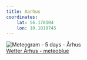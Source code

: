 ```yaml
---
title: Aarhus
coordinates:
    lat: 56.178104
    lon: 10.1819745
---
```

<img src="//my.meteoblue.com/visimage/meteogram_web?look=KILOMETER_PER_HOUR%2CCELSIUS%2CMILLIMETER&apikey=5838a18e295d&temperature=C&windspeed=kmh&precipitationamount=mm&winddirection=3char&city=%C3%85rhus&iso2=dk&lat=56.156700&lon=10.210800&asl=10&tz=Europe%2FCopenhagen&lang=de&sig=ab8136cf6b347baf306d210ddc527db5" srcset="//my.meteoblue.com/visimage/meteogram_web_hd?look=KILOMETER_PER_HOUR%2CCELSIUS%2CMILLIMETER&apikey=5838a18e295d&temperature=C&windspeed=kmh&precipitationamount=mm&winddirection=3char&city=%C3%85rhus&iso2=dk&lat=56.156700&lon=10.210800&asl=10&tz=Europe%2FCopenhagen&lang=de&sig=e5f20ffcd48cfbca5778b5c7b385e089 1.4x" alt="Meteogram - 5 days - Århus"><a href="https://www.meteoblue.com/de/wetter/woche/%c3%85rhus_d%c3%a4nemark_2624652" target="_blank" style="display: block;">Wetter Århus - meteoblue</a>